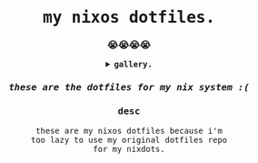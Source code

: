 <div align=center>
  <samp>
  <h1>my nixos dotfiles.</h1>
  <h3>😭😭😭😭</h2>
  
  <details>
  <summary><b>gallery.</b></summary>
    <h3>jazz moment.</h3>
    <img src="https://user-images.githubusercontent.com/118438453/223589616-a032e9a0-983d-42c8-b872-3620b15fd5ea.png"/>
    <hr/>
    <h3>saturdays.</h3>
    <img src="https://user-images.githubusercontent.com/118438453/223589965-b4901e59-acd3-4ff7-9c47-afe50b8b0c59.png"/>
  </details>
  <h3><i>these are the dotfiles for my nix system :(</i></h3>
  <h3>desc</h3>
  <p>
    these are my nixos dotfiles because i'm <br>
    too lazy to use my original dotfiles repo <br>
    for my nixdots. <br>
  </p>
  </samp>
</div>
